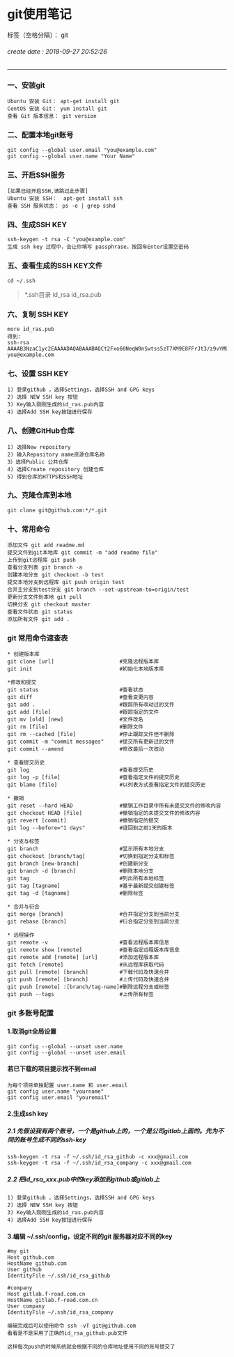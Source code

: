 ﻿# git使用笔记

标签（空格分隔）： git
###### create date : 2018-09-27 20:52:26
---
### 一、安装git
    Ubuntu 安装 Git： apt-get install git  
    CentOS 安装 Git： yum install git  
    查看 Git 版本信息： git version  
### 二、配置本地git账号
    git config --global user.email "you@example.com"
    git config --global user.name "Your Name"
### 三、开启SSH服务
    [如果已经开启SSH,请跳过此步骤]
    Ubuntu 安装 SSH：  apt-get install ssh 
    查看 SSH 服务状态： ps -e | grep sshd
### 四、生成SSH KEY
    ssh-keygen -t rsa -C "you@example.com"
    生成 ssh key 过程中，会让你填写 passphrase，按回车Enter设置空密码
### 五、查看生成的SSH KEY文件
    cd ~/.ssh
>*.ssh目录
>id_rsa
>id_rsa.pub

### 六、复制 SSH KEY
    more id_ras.pub
    得到:
    ssh-rsa AAAAB3NzaC1yc2EAAAADAQABAAABAQCt2Fxo60NeqW0nSwtss5zT7XM9E8FFrJt3/z9vYMBazNTc8Y88FtEqlCNtTl6HLlT8SgFc7YSDTkYm9HvLcQ3YX2PjFCycAABDALD3g5zeaP1tbUfvSpO4EOGwAqol01u196tev7q5GufImn9gxYhIme55qFVA2PutHFvG83Wy3D6Mn4FCcz+3bHki8OZBWnyr0BHiY7s9ZTn0JPQnVeyP7F6PFUQ84lOyUVvifG/Vvd5DimUOJ0ginVuSZpBDbOi0qYWX1q9Jqpd10zrkM6FtjKQt6aZHyL3y3481Htz8morzjuXe5/XldNvI2whuOAfGoV5IfKBgKrHv+qh8+fbD you@example.com
### 七、设置 SSH KEY
    1) 登录github ，选择Settings，选择SSH and GPG keys
    2) 选择 NEW SSH key 按钮
    3) Key输入刚刚生成的id_ras.pub内容
    4) 选择Add SSH key按钮进行保存
### 八、创建GitHub仓库
    1) 选择New repository
    2) 输入Repository name资源仓库名称
    3）选择Public 公共仓库
    4) 选择Create repository 创建仓库
    5) 得到仓库的HTTPS和SSH地址
### 九、克隆仓库到本地
    git clone git@github.com:*/*.git
### 十、常用命令
    添加文件 git add readme.md
    提交文件到git本地库 git commit -m "add readme file"
    上传到git远程库 git push
    查看分支列表 git branch -a
    创建本地分支 git checkout -b test
    提交本地分支到远程库 git push origin test
    合并主分支到test分支 git branch --set-upstream-to=origin/test
    更新分支文件到本地 git pull
    切换分支 git checkout master
    查看文件状态 git status
    添加所有文件 git add .

### git 常用命令速查表
    * 创建版本库
    git clone [url]                     #克隆远程版本库
    git init                            #初始化本地版本库
    
    *修改和提交
    git status                          #查看状态
    git diff                            #查看变更内容
    git add .                           #跟踪所有改动过的文件
    git add [file]                      #跟踪指定的文件
    git mv [old] [new]                  #文件改名
    git rm [file]                       #删除文件
    git rm --cached [file]              #停止跟踪文件但不删除
    git commit -m "commit messages"     #提交所有更新过的文件
    git commit --amend                  #修改最后一次改动
    
    * 查看提交历史
    git log                             #查看提交历史
    git log -p [file]                   #查看指定文件的提交历史
    git blame [file]                    #以列表方式查看指定文件的提交历史

    * 撤销
    git reset --hard HEAD               #撤销工作目录中所有未提交文件的修改内容
    git checkout HEAD [file]            #撤销指定的未提交文件的修改内容
    git revert [commit]                 #撤销指定的提交
    git log --before="1 days"           #退回到之前1天的版本

    * 分支与标签
    git branch                          #显示所有本地分支
    git checkout [branch/tag]           #切换到指定分支和标签
    git branch [new-branch]             #创建新分支
    git branch -d [branch]              #删除本地分支
    git tag                             #列出所有本地标签
    git tag [tagname]                   #基于最新提交创建标签
    git tag -d [tagname]                #删除标签

    * 合并与衍合
    git merge [branch]                  #合并指定分支到当前分支
    git rebase [branch]                 #衍合指定分支到当前分支
    
    * 远程操作
    git remote -v                       #查看远程版本库信息
    git remote show [remote]            #查看指定远程版本库信息
    git remote add [remote] [url]       #添加远程版本库
    git fetch [remote]                  #从远程库获取代码
    git pull [remote] [branch]          #下载代码及快速合并
    git push [remote] [branch]          #上传代码及快速合并
    git push [remote] :[branch/tag-name]#删除远程分支或标签
    git push --tags                     #上传所有标签
    
### git 多账号配置
#### 1.取消git全局设置
    git config --global --unset user.name    
    git config --global --unset user.email
    
#### 若已下载的项目提示找不到email
    为每个项目单独配置 user.name 和 user.email
    git config user.name "yourname"
    git config user.email "youremail"
    
#### 2.生成ssh key

##### 2.1 先假设我有两个账号，一个是github上的，一个是公司gitlab上面的。先为不同的账号生成不同的ssh-key
    ssh-keygen -t rsa -f ~/.ssh/id_rsa_github -c xxx@gmail.com
    ssh-keygen -t rsa -f ~/.ssh/id_rsa_company -c xxx@gmail.com
    
##### 2.2 把id_rsa_xxx.pub中的key添加到github或gitlab上
    1) 登录github ，选择Settings，选择SSH and GPG keys
    2) 选择 NEW SSH key 按钮
    3) Key输入刚刚生成的id_ras.pub内容
    4) 选择Add SSH key按钮进行保存
    
#### 3.编辑 ~/.ssh/config，设定不同的git 服务器对应不同的key
    #my git
    Host github.com
    HostName github.com
    User github
    IdentityFile ~/.ssh/id_rsa_github
    
    #company
    Host gitlab.f-road.com.cn
    HostName gitlab.f-road.com.cn
    User company
    IdentityFile ~/.ssh/id_rsa_company
    
    编辑完成后可以使用命令 ssh -vT git@github.com
    看看是不是采用了正确的id_rsa_github.pub文件
    
    这样每次push的时候系统就会根据不同的仓库地址使用不同的账号提交了







